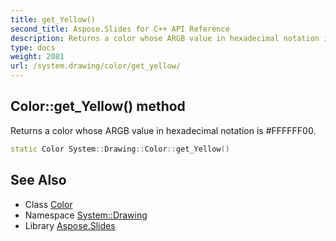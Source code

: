 ```yaml
---
title: get_Yellow()
second_title: Aspose.Slides for C++ API Reference
description: Returns a color whose ARGB value in hexadecimal notation is #FFFFFF00.
type: docs
weight: 2081
url: /system.drawing/color/get_yellow/
---
```

## Color::get_Yellow() method


Returns a color whose ARGB value in hexadecimal notation is #FFFFFF00.

```cpp
static Color System::Drawing::Color::get_Yellow()
```

## See Also

* Class [Color](../)
* Namespace [System::Drawing](../../)
* Library [Aspose.Slides](../../../)